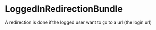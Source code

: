 # LoggedInRedirectionBundle
A redirection is done if the logged user want to go to a url (the login url)
